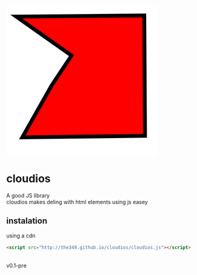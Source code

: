 ![logo](logo.svg)
# cloudios
A good JS library
<br>
cloudios makes deling with html elements using js easey
## instalation
using a cdn
```html
<script src="http://the349.github.io/cloudios/cloudios.js"></script>
```
<br>
v0.1-pre
